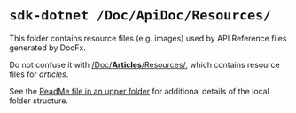 # `sdk-dotnet /Doc/ApiDoc/Resources/`

This folder contains resource files (e.g. images) used by API Reference files generated by DocFx.

Do not confuse it with [/Doc/**Articles**/Resources/](../../Articles/Resources/), which contains resource files for _articles_.

See the [ReadMe file in an upper folder](./../../README.md) for additional details of the local folder structure.